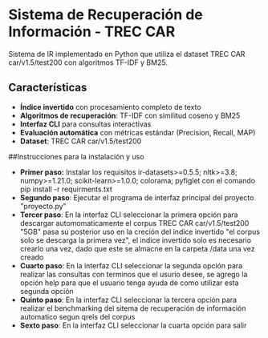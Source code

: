 # Sistema de Recuperación de Información - TREC CAR

Sistema de IR implementado en Python que utiliza el dataset TREC CAR car/v1.5/test200 con algoritmos TF-IDF y BM25.

## Características

- **Índice invertido** con procesamiento completo de texto
- **Algoritmos de recuperación**: TF-IDF con similitud coseno y BM25
- **Interfaz CLI** para consultas interactivas
- **Evaluación automática** con métricas estándar (Precision, Recall, MAP)
- **Dataset**: TREC CAR car/v1.5/test200


##Instrucciones para la instalación y uso

- **Primer paso:** Instalar los requisitos ir-datasets>=0.5.5; nltk>=3.8; numpy>=1.21.0; scikit-learn>=1.0.0; colorama; pyfiglet
                    con el comando pip install -r requirments.txt
- **Segundo paso**: Ejecutar el programa de interfaz principal del proyecto "proyecto.py"
- **Tercer paso**: En la interfaz CLI seleccionar la primera opción para descargar automomaticamente el corpus TREC CAR car/v1.5/test200
                    "5GB" pasa su posterior uso en la creción del indice invertido "el corpus solo se descarga la primera vez", el indice
                    invertido solo es necesario crearlo una vez, dado que este se almacne en la carpeta /data una vez creado
- **Cuarto paso**:  En la interfaz CLI seleccionar la segunda opción para realizar las consultas con terminos que el usurio desee,
                    se agrego la opción help para que el usuario tenga ayuda de como utilizar esta segunda opción
- **Quinto paso**:  En la interfaz CLI seleccionar la tercera opción para realizar el benchmarking del sitema de recuperación de    información automatico segun qrels del corpus
- **Sexto paso**:  En la interfaz CLI seleccionar la cuarta opción para salir